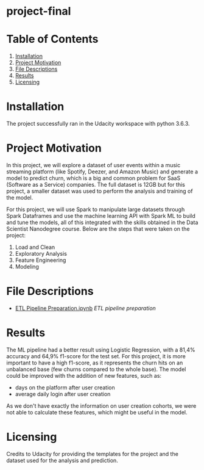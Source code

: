 # project-final
# Table of Contents
1. [Installation](https://github.com/rmtkd/project-final#installation)
2. [Project Motivation](https://github.com/rmtkd/project-final#project-motivation)
3. [File Descriptions](https://github.com/rmtkd/project-final#file-descriptions)
4. [Results](https://github.com/rmtkd/project-final#results)
5. [Licensing](https://github.com/rmtkd/project-final#licensing)

# Installation

The project successfully ran in the Udacity workspace with python 3.6.3.

# Project Motivation

In this project, we will explore a dataset of user events within a music streaming platform (like Spotify, Deezer, and Amazon Music) and generate a model to predict churn, which is a big and common problem for SaaS (Software as a Service) companies. The full dataset is 12GB but for this project, a smaller dataset was used to perform the analysis and training of the model.

For this project, we will use Spark to manipulate large datasets through Spark Dataframes and use the machine learning API with Spark ML to build and tune the models, all of this integrated with the skills obtained in the Data Scientist Nanodegree course. Below are the steps that were taken on the project:
1. Load and Clean
2. Exploratory Analysis
3. Feature Engineering
4. Modeling

# File Descriptions

- [ETL Pipeline Preparation.ipynb](https://github.com/rmtkd/project-2/blob/main/ETL%20Pipeline%20Preparation.ipynb) _ETL pipeline preparation_


# Results

The ML pipeline had a better result using Logistic Regression, with a 81,4% accuracy and 64,9% f1-score for the test set. For this project, it is more important to have a high f1-score, as it represents the churn hits on an unbalanced base (few churns compared to the whole base).
The model could be improved with the addition of new features, such as:
- days on the platform after user creation
- average daily login after user creation

As we don't have exactly the information on user creation cohorts, we were not able to calculate these features, which might be useful in the model.



# Licensing

Credits to Udacity for providing the templates for the project and the dataset used for the analysis and prediction.
